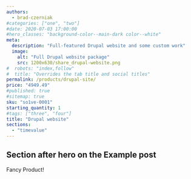 ```yaml
---
authors:
  - brad-czerniak
#categories: ["one", "two"]
#date: 2020-07-03 17:00:00
#hero_classes: "background-color--main-dark color--white"
meta:
  description: "Full-featured Drupal website and some custom work"
  image:
    alt: "Full Drupal website package"
    src: 1200x630/share_drupal-website.png
#  robots: "index,follow"
#  title: "Overrides the tab title and social titles"
permalink: /products/drupal-site/
price: "4949.49"
#published: true
#sitemap: true
sku: "so1ve-0001"
starting_quantity: 1
#tags: ["three", "four"]
title: "Drupal website"
sections:
  - "timevalue"
---
```


## Section after hero on the Example post

Fancy Product!
